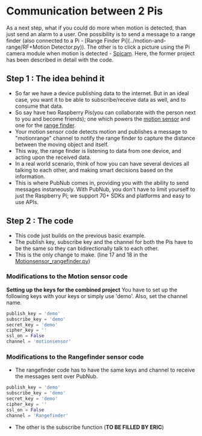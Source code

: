# Communication between 2 Pis

As a next step, what if you could do more when motion is detected, than just send an alarm to a user. One possibility is to send a message to a range finder (also connected to a Pi - [Range Finder Pi](../motion-and-range/RF+Motion Detector.py)). The other is to click a picture using the Pi camera module when motion is detected - [Spicam](../Spicam/SpiCamMotion.py). Here, the former project has been described in detail with the code.

## Step 1 : The idea behind it 

 - So far we have a device publishing data to the internet. But in an ideal case, you want it to be able to subscribe/receive data as well, and to consume  that data. 
 - So say have two Raspberry Pis(you can collaborate with the person next to you and become friends); one which powers the [motion sensor](../motion-sensor/Motionsensor.py) and one for the [range finder](../range-finder/rangefinder.py).
 - Your motion sensor code detects motion and publishes a message to "motionrange" channel to notify the range finder to capture the distance between the moving object and itself.
 - This way, the range finder is listening to data from one device, and acting upon the received data. 
 - In a real world scenario, think of how you can have several devices all talking to each other, and making smart decisions based on the information. 
 - This is where PubNub comes in, providing you with the ability to send messages instaneously. With PubNub, you don't have to limit yourself to just the Raspberry Pi; we support 70+ SDKs and platforms and easy to use APIs.

## Step 2 : The code

 - This code just builds on the previous basic example.
 - The publish key, subscribe key and the channel for both the Pis have to be the same so they can bidirectionally talk to each other. 
 - This is the only change to make. (line 17 and 18 in the [Motionsensor_rangefinder.py](../motion-and-range/Motionsensor_rangefinder.py)) 

### Modifications to the Motion sensor code



**Setting up the keys for the combined project**
You have to set up the following keys with your keys or simply use 'demo'. Also, set the channel name. 

```python
publish_key = 'demo'
subscribe_key = 'demo'
secret_key = 'demo'
cipher_key = ''
ssl_on = False
channel = 'motionsensor'
```


### Modifications to the Rangefinder sensor code

 - The rangefinder code has to have the same keys and channel to receive the messages sent over PubNub.
 
 ```python
publish_key = 'demo'
subscribe_key = 'demo'
secret_key = 'demo'
cipher_key = ''
ssl_on = False
channel = 'Rangefinder'
```

- The other is the subscribe function (**TO BE FILLED BY ERIC**)